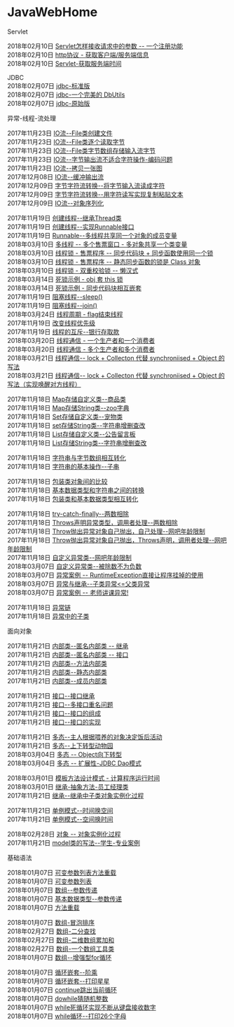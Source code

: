 # JavaWebHome

Servlet

2018年02月10日 [Servlet怎样接收请求中的参数 -- 一个注册功能](servletddmo/src/main/java/web/RegServlet.java)  
2018年02月10日 [http协议 - 获取客户端/服务端信息](servletddmo/src/main/java/servletbasic/HttpsServlet.java)  
2018年02月10日 [Servlet-获取服务端时间](servletddmo/src/main/java/servletbasic/TimeServlet.java)  



JDBC  
2018年02月07日 [jdbc-标准版](jdbcddmo/src/main/java/mysqljdbc/StandardStart.java)  
2018年02月07日 [jdbc-一个完美的 DbUtils](jdbcddmo/src/main/java/mysqljdbc/DbUtils.java)  
2018年02月07日 [jdbc-原始版](jdbcddmo/src/main/java/mysqljdbc/QuickStart.java)  


异常-线程-流处理  

2017年11月23日 [IO流--File类创建文件](FileProj/src/FileFunction.java)  
2017年11月23日 [IO流--File类逐个读取字节](FileProj/src/InputStreamTest.java)  
2017年11月23日 [IO流--File类字节数组存储输入流字节](FileProj/src/InputStreamByteTest.java)  
2017年11月23日 [IO流--字节输出流不适合字符操作-编码问题](FileProj/src/OutputStreamTest.java)  
2017年11月23日 [IO流--拷贝一张图](FileProj/src/CopyPic.java)  
2017年12月08日 [IO流--缓冲输出流](FileProj/src/BufferedOutputStream.java)  
2017年12月09日 [字节字符流转换--将字节输入流读成字符](FileProj/src/ChangeByteToChar.java)  
2017年12月09日 [字节字符流转换--用字符读写实现复制粘贴文本](FileProj/src/ChangeBytetoCharOutput.java)  
2017年12月09日 [IO流--对象序列化](FileProj/src/objectserial/GoodsSerialTest.java)    

2017年11月19日 [创建线程--继承Thread类](ThreadProj/src/ThreadTest.java)  
2017年11月19日 [创建线程--实现Runnable接口](ThreadProj/src/RunnableTest.java)  
2017年11月19日 [Runnable--多线程共享同一个对象的成员变量](ThreadProj/src/MultiThreadShareTest.java)  
2018年03月10日 [多线程 -- 多个售票窗口 - 多对象共享一个类变量](ThreadProj/src/TicketSale.java)  
2018年03月10日 [线程锁 - 售票程序 -- 同步代码块 + 同步函数使用同一个锁](ThreadProj/src/SynchronizedFunction.java)  
2018年03月10日 [线程锁 - 售票程序 -- 静态同步函数的锁是 Class 对象](ThreadProj/src/StaticSynchronizedFunction.java)  
2018年03月10日 [线程锁 - 双重校验锁 -- 懒汉式](ThreadProj/src/Lock2.java)  
2018年03月14日 [死锁示例 - obj 套 this 锁](ThreadProj/src/DeadLock.java)  
2018年03月14日 [死锁示例 - 同步代码块相互嵌套](ThreadProj/src/DeadLock2.java)  
2017年11月19日 [阻塞线程--sleep()](ThreadProj/src/SleepThread.java)  
2017年11月19日 [阻塞线程--join()](ThreadProj/src/JoinThread.java)  
2018年03月24日 [线程周期 - flag结束线程](ThreadProj/src/ThreadLifeCycle/ThreadStop.java)  
2017年11月19日 [改变线程优先级](ThreadProj/src/PriorityThread.java)  
2017年11月19日 [线程的互斥--银行存取款](ThreadProj/src/_BankTest.java)  
2018年03月20日 [线程通信 - 一个生产者和一个消费者](ThreadProj/src/ThreadCommunicate1/ThreadOneCustom.java)  
2018年03月20日 [线程通信 - 多个生产者和多个消费者](ThreadProj/src/ThreadCommunicate2/ThreadManyCustom.java)  
2018年03月21日 [线程通信-- lock + Collecton 代替 synchroniised + Object 的写法](ThreadProj/src/ThreadCommunicate3/ThreadWithLockWithoutSynchronized.java)  
2018年03月21日 [线程通信-- lock + Collecton 代替 synchroniised + Object 的写法（实现唤醒对方线程）](ThreadProj/src/ThreadCommunicate4/ThreadNotifyOther.java)  



2017年11月18日 [Map存储自定义类--商品类](MapProj/src/MapGoodsTest.java)  
2017年11月18日 [Map存储String类--zoo字典](MapProj/src/MapZoo.java)  
2017年11月18日 [Set存储自定义类--宠物类](SetProj/src/Pet_set_Test.java)  
2017年11月18日 [set存储String类--字符串增删查改](SetProj/src/SetDemo.java)  
2017年11月18日 [List存储自定义类--公告留言板](ListProj/src/NoticeTest.java)  
2017年11月18日 [List存储String类--字符串增删查改](ListProj/src/ListDemo.java)  

2017年11月18日 [字符串与字节数组相互转化](StringProj/src/StringandBytes.java)  
2017年11月18日 [字符串的基本操作--子串](StringProj/src/StringFunctions.java)  


2017年11月18日 [包装类对象间的比较](WrapProj/src/ObjectPool_Wrap.java)  
2017年11月18日 [基本数据类型和字符串之间的转换](WrapProj/src/StringAndBasic.java)  
2017年11月18日 [包装类和基本数据类型相互转化](WrapProj/src/BasicAndClass.java)  


2017年11月18日 [try-catch-finally--两数相除](ExceptionProj/src/_01_trycatch1.java)  
2017年11月18日 [Throws声明异常类型，调用者处理--两数相除](ExceptionProj/src/_02_Throws.java)  
2017年11月18日 [Throw抛出异常对象自己抛出，自己处理--网吧年龄限制](ExceptionProj/src/_03_Throw1.java)  
2017年11月18日 [Throw抛出异常对象自己抛出，Throws声明，调用者处理--网吧年龄限制](ExceptionProj/src/_04_Throw2.java)  
2017年11月18日 [自定义异常类--网吧年龄限制](ExceptionProj/src/_05_CustomThrow.java)  
2018年03月07日 [自定义异常类--被除数不为负数](ExceptionProj/src/_05_CustomThrowFushu.java)  
2018年03月07日 [异常案例 -- RuntimeException直接让程序挂掉的使用](ExceptionProj/src/_10_RunTimeExceptionTest.java)  
2018年03月07日 [异常与继承--子类异常<=父类异常](ExceptionProj/src/_09_ExtendsInExceptionTest.java)  
2018年03月07日 [异常案例 -- 老师讲课异常!](ExceptionProj/src/_08_TeacherExceptionTest.java)  

2017年11月18日 [异常链](ExceptionProj/src/_06_ThroableLine.java)  
2017年11月18日 [异常中的子类](ExceptionProj/src/_07_ThrowsInherianceFather.java)  

面向对象

2017年11月21日 [内部类--匿名内部类 -- 继承](innerClass/src/com/easter/anonymous/Person.java)  
2017年11月21日 [内部类--匿名内部类 -- 接口](innerClass/src/com/easter/anonymous/InnerClassTest.java)  
2017年11月21日 [内部类--方法内部类](innerClass/src/com/easter/function/Person.java)  
2017年11月21日 [内部类--静态内部类](innerClass/src/com/easter/staticinner/Person.java
)  
2017年11月21日 [内部类--成员内部类](innerClass/src/com/easter/member/Person.java)  

2017年11月21日 [接口--接口继承](interfaceProj/src/com/easter/test/_04Inherance.java)  
2017年11月21日 [接口--多接口重名问题](interfaceProj/src/com/easter/test/_03Duplication.java)  
2017年11月21日 [接口--接口的组成](interfaceProj/src/com/easter/test/_02Member.java)  
2017年11月21日 [接口--接口的实现](interfaceProj/src/com/easter/test/_01AchievementTest.java)  

2017年11月21日 [多态--主人根据喂养的对象决定饭后活动](PolyProj/src/com/easter/test/MasterTest.java)  
2017年11月21日 [多态--上下转型动物园](PolyProj/src/com/easter/test/PolyTest.java)     
2018年03月04日 [多态 -- Object向下转型](PolyProj/src/com/easter/mytest.java)  
2018年03月04日 [多态 -- 扩展性-JDBC Dao模式](PolyProj/src/com/easter/PolyInJDBC.java)  

2018年03月01日 [模板方法设计模式 - 计算程序运行时间](objectInitInInherihance/src/com/easter/Abstract/Template.java)  
2018年03月01日 [继承-抽象方法-员工经理类](objectInitInInherihance/src/com/easter/Abstract/Empolee.java)  
2017年11月21日 [继承--继承中子类对象实例化过程](objectInitInInherihance/src/com/easter/test/Catest.java)  

2017年11月21日 [单例模式--时间换空间](singletonProj/src/com/easter/singleton/SingletonLazy.java)  
2017年11月21日 [单例模式--空间换时间](singletonProj/src/com/easter/singleton/SingletonHunger.java)  

2018年02月28日 [对象 -- 对象实例化过程](basic/src/array/Person.java)  
2017年11月21日 [model类的写法--学生-专业案例](studentMangement/src/com/easter/test/schooltest.java)  


基础语法  

2018年01月07日 [可变参数列表方法重载](basic/src/function/ArgsPri.java)  
2018年01月07日 [可变参数列表](basic/src/function/ArgsChange.java)  
2018年01月07日 [数组--参数传递](basic/src/function/ArrChangeArge.java)  
2018年01月07日 [基本数据类型--参数传递](basic/src/function/ChangeArge.java)  
2018年01月07日 [方法重载](basic/src/function/FunctionDemo.java)  

2018年01月07日 [数组-冒泡排序](basic/src/array/Bubble.java)  
2018年02月27日 [数组-二分查找](basic/src/array/HalfSearch.java)  
2018年02月27日 [数组-二维数组累加和](basic/src/array/TwoArray.java)  
2018年02月27日 [数组-一个数组工具类](basic/src/array/ArrayTool.java)  
2018年01月07日 [数组--增强型for循环](basic/src/array/ArrayOption.java)  

2018年01月07日 [循环嵌套--阶乘](basic/src/cycle/Jiecheng.java)  
2018年01月07日 [循环嵌套--打印星星](basic/src/cycle/Star.java)  
2018年01月07日 [continue跳出当前循环](basic/src/cycle/BreakAndContinue.java)  
2018年01月07日 [dowhile猜随机整数](basic/src/cycle/DoWhileGuess.java)  
2018年01月07日 [while死循环实现不断从键盘接收数字](basic/src/cycle/ForDemo.java)  
2018年01月07日 [while循环--打印26个字母](basic/src/cycle/FunctionDemo.java)  
